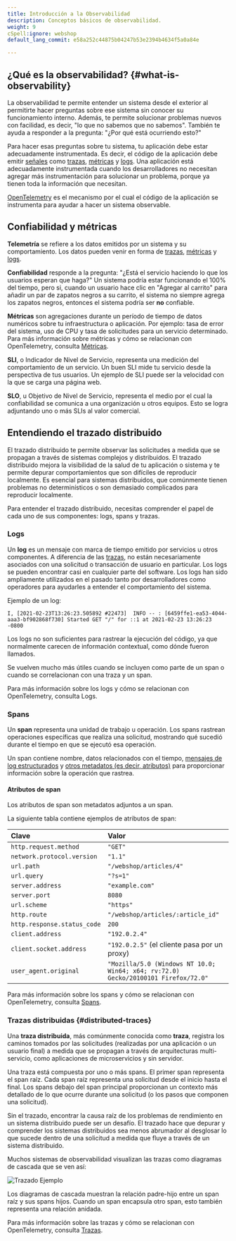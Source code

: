 ```yaml
---
title: Introducción a la Observabilidad
description: Conceptos básicos de observabilidad.
weight: 9
cSpell:ignore: webshop
default_lang_commit: e58a252c44875b04247b53e2394b4634f5a0a84e

---
```


## ¿Qué es la observabilidad? {#what-is-observability}

La observabilidad te permite entender un sistema desde el exterior al permitirte
hacer preguntas sobre ese sistema sin conocer su funcionamiento interno. Además,
te permite solucionar problemas nuevos con facilidad, es decir, "lo que no
sabemos que no sabemos". También te ayuda a responder a la pregunta: "¿Por qué
está ocurriendo esto?"

Para hacer esas preguntas sobre tu sistema, tu aplicación debe estar
adecuadamente instrumentada. Es decir, el código de la aplicación debe emitir
[señales](/docs/concepts/signals/) como
[trazas](/docs/concepts/signals/traces/),
[métricas](/docs/concepts/signals/metrics/) y
[logs](/docs/concepts/signals/logs/). Una aplicación está adecuadamente
instrumentada cuando los desarrolladores no necesitan agregar más
instrumentación para solucionar un problema, porque ya tienen toda la
información que necesitan.

[OpenTelemetry](/docs/what-is-opentelemetry/) es el mecanismo por el cual el
código de la aplicación se instrumenta para ayudar a hacer un sistema
observable.

## Confiabilidad y métricas

**Telemetría** se refiere a los datos emitidos por un sistema y su
comportamiento. Los datos pueden venir en forma de
[trazas](/docs/concepts/signals/traces/),
[métricas](/docs/concepts/signals/metrics/) y
[logs](/docs/concepts/signals/logs/).

**Confiabilidad** responde a la pregunta: "¿Está el servicio haciendo lo que los
usuarios esperan que haga?" Un sistema podría estar funcionando el 100% del
tiempo, pero si, cuando un usuario hace clic en "Agregar al carrito" para añadir
un par de zapatos negros a su carrito, el sistema no siempre agrega los
zapatos negros, entonces el sistema podría ser **no** confiable.

**Métricas** son agregaciones durante un período de tiempo de datos numéricos
sobre tu infraestructura o aplicación. Por ejemplo: tasa de error del
sistema, uso de CPU y tasa de solicitudes para un servicio determinado. Para más
información sobre métricas y cómo se relacionan con OpenTelemetry, consulta
[Métricas](/docs/concepts/signals/metrics/).

**SLI**, o Indicador de Nivel de Servicio, representa una medición del
comportamiento de un servicio. Un buen SLI mide tu servicio desde la perspectiva
de tus usuarios. Un ejemplo de SLI puede ser la velocidad con la que se carga
una página web.

**SLO**, u Objetivo de Nivel de Servicio, representa el medio por el cual la
confiabilidad se comunica a una organización u otros equipos. Esto se logra
adjuntando uno o más SLIs al valor comercial.

## Entendiendo el trazado distribuido

El trazado distribuido te permite observar las solicitudes a medida que se
propagan a través de sistemas complejos y distribuidos. El trazado distribuido
mejora la visibilidad de la salud de tu aplicación o sistema y te permite
depurar comportamientos que son difíciles de reproducir localmente. Es esencial
para sistemas distribuidos, que comúnmente tienen problemas no determinísticos o
son demasiado complicados para reproducir localmente.

Para entender el trazado distribuido, necesitas comprender el papel de cada uno
de sus componentes: logs, spans y trazas.

### Logs

Un **log** es un mensaje con marca de tiempo emitido por servicios u otros
componentes. A diferencia de las [trazas](#distributed-traces), no están
necesariamente asociados con una solicitud o transacción de usuario en
particular. Los logs se pueden encontrar casi en cualquier parte del software.
Los logs han sido ampliamente utilizados en el pasado tanto por desarrolladores
como operadores para ayudarles a entender el comportamiento del sistema.

Ejemplo de un log:

```text
I, [2021-02-23T13:26:23.505892 #22473]  INFO -- : [6459ffe1-ea53-4044-aaa3-bf902868f730] Started GET "/" for ::1 at 2021-02-23 13:26:23 -0800
```

Los logs no son suficientes para rastrear la ejecución del código, ya que
normalmente carecen de información contextual, como dónde fueron llamados.

Se vuelven mucho más útiles cuando se incluyen como parte de un span o cuando se
correlacionan con una traza y un span.

Para más información sobre los logs y cómo se relacionan con OpenTelemetry,
consulta Logs.

### Spans

Un **span** representa una unidad de trabajo u operación. Los spans rastrean
operaciones específicas que realiza una solicitud, mostrando qué sucedió durante
el tiempo en que se ejecutó esa operación.

Un span contiene nombre, datos relacionados con el tiempo,
[mensajes de log estructurados](/docs/concepts/signals/traces/#span-events) y
[otros metadatos (es decir, atributos)](/docs/concepts/signals/traces/#attributes)
para proporcionar información sobre la operación que rastrea.

#### Atributos de span

Los atributos de span son metadatos adjuntos a un span.

La siguiente tabla contiene ejemplos de atributos de span:

| Clave                       | Valor                                                                              |
| :-------------------------- | :--------------------------------------------------------------------------------- |
| `http.request.method`       | `"GET"`                                                                            |
| `network.protocol.version`  | `"1.1"`                                                                            |
| `url.path`                  | `"/webshop/articles/4"`                                                            |
| `url.query`                 | `"?s=1"`                                                                           |
| `server.address`            | `"example.com"`                                                                    |
| `server.port`               | `8080`                                                                             |
| `url.scheme`                | `"https"`                                                                          |
| `http.route`                | `"/webshop/articles/:article_id"`                                                  |
| `http.response.status_code` | `200`                                                                              |
| `client.address`            | `"192.0.2.4"`                                                                      |
| `client.socket.address`     | `"192.0.2.5"` (el cliente pasa por un proxy)                                       |
| `user_agent.original`       | `"Mozilla/5.0 (Windows NT 10.0; Win64; x64; rv:72.0) Gecko/20100101 Firefox/72.0"` |

Para más información sobre los spans y cómo se relacionan con OpenTelemetry,
consulta [Spans](/docs/concepts/signals/traces/#spans).

### Trazas distribuidas {#distributed-traces}

Una **traza distribuida**, más comúnmente conocida como **traza**, registra los
caminos tomados por las solicitudes (realizadas por una aplicación o un usuario
final) a medida que se propagan a través de arquitecturas multi-servicio, como
aplicaciones de microservicios y sin servidor.

Una traza está compuesta por uno o más spans. El primer span representa el span
raíz. Cada span raíz representa una solicitud desde el inicio hasta el final.
Los spans debajo del span principal proporcionan un contexto más detallado de lo
que ocurre durante una solicitud (o los pasos que componen una solicitud).

Sin el trazado, encontrar la causa raíz de los problemas de rendimiento en un
sistema distribuido puede ser un desafío. El trazado hace que depurar y
comprender los sistemas distribuidos sea menos abrumador al desglosar lo que
sucede dentro de una solicitud a medida que fluye a través de un sistema
distribuido.

Muchos sistemas de observabilidad visualizan las trazas como diagramas de
cascada que se ven así:

![Trazado Ejemplo](/img/waterfall-trace.svg 'Diagrama de cascada de trazas')

Los diagramas de cascada muestran la relación padre-hijo entre un span raíz y
sus spans hijos. Cuando un span encapsula otro span, esto también representa una
relación anidada.

Para más información sobre las trazas y cómo se relacionan con OpenTelemetry,
consulta [Trazas](/docs/concepts/signals/traces/).
